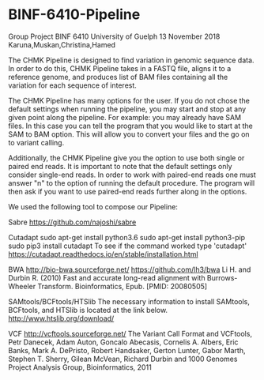 # BINF-6410-Pipeline
Group Project
BINF 6410
University of Guelph
13 November 2018
Karuna,Muskan,Christina,Hamed

The CHMK Pipeline is designed to find variation in genomic sequence data. In order to do this, CHMK Pipeline takes in a FASTQ file, aligns it to a reference genome, and produces list of BAM files containing all the variation for each sequence of interest. 

The CHMK Pipeline has many options for the user. If you do not chose the default settings when running the pipeline, you may start and stop at any given point along the pipeline. For example: you may already have SAM files. In this case you can tell the program that you would like to start at the SAM to BAM option. This will allow you to convert your files and the go on to variant calling. 

Additionally, the CHMK Pipeline give you the option to use both single or paired end reads. It is important to note that the default settings only consider single-end reads. In order to work with paired-end reads one must answer "n" to the option of running the default procedure. The program will then ask if you want to use paired-end reads further along in the options.














We used the following tool to compose our Pipeline:

Sabre
https://github.com/najoshi/sabre

Cutadapt
sudo apt-get install python3.6
sudo apt-get install python3-pip
sudo pip3 install cutadapt
To see if the command worked type 'cutadapt'
https://cutadapt.readthedocs.io/en/stable/installation.html

BWA
http://bio-bwa.sourceforge.net/
https://github.com/lh3/bwa
Li H. and Durbin R. (2010) Fast and accurate long-read alignment with Burrows-Wheeler Transform. Bioinformatics, Epub. [PMID: 20080505]


SAMtools/BCFtools/HTSlib
The necessary information to install SAMtools, BCFtools, and HTSlib is located at the link below.
http://www.htslib.org/download/

VCF
http://vcftools.sourceforge.net/
The Variant Call Format and VCFtools, Petr Danecek, Adam Auton, Goncalo Abecasis, Cornelis A. Albers, Eric Banks, Mark A. DePristo, Robert Handsaker, Gerton Lunter, Gabor Marth, Stephen T. Sherry, Gilean McVean, Richard Durbin and 1000 Genomes Project Analysis Group, Bioinformatics, 2011
